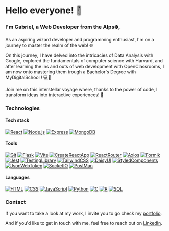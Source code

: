 # Hello everyone! 👋

### I'm Gabriel, a Web Developer from the Alps❄️,

As an aspiring wizard developer and programming enthusiast, I'm on a journey to master the realm of the web! 🌐

On this journey, I have delved into the intricacies of Data Analysis with Google, explored the fundamentals of computer science with Harvard, and after learning the ins and outs of web development with OpenClassrooms, I am now onto mastering them trough a Bachelor's Degree with MyDigitalSchool ! 💻🎉

Join me on this interstellar voyage where, thanks to the power of code, I transform ideas into interactive experiences! 🚀

### Technologies
#### Tech stack
[![React](https://img.shields.io/badge/React-149ECA?style=for-the-badge&logo=react&logoColor=FFF)](https://react.dev/)
[![Node.js](https://img.shields.io/badge/Node.js-3F873F?style=for-the-badge&logo=nodedotjs&logoColor=FFF)](https://nodejs.org/en)
[![Express](https://img.shields.io/badge/Express-FCFCFC?style=for-the-badge&logo=express&logoColor=000)](https://expressjs.com/)
[![MongoDB](https://img.shields.io/badge/MongoDB-00ED64?style=for-the-badge&logo=mongodb&logoColor=FFF)](https://www.mongodb.com/)

#### Tools
[![Git](https://img.shields.io/badge/Git-f54d27?style=for-the-badge&logo=git&logoColor=FFF)](https://git-scm.com/)
[![Flask](https://img.shields.io/badge/Flask-39a9be?style=for-the-badge&logo=flask&logoColor=FFF)](https://flask.palletsprojects.com/en/3.0.x/)
[![Vite](https://img.shields.io/badge/Vite-AA4DFE?style=for-the-badge&logo=vite&logoColor=FFF)](https://vitejs.dev/)
[![CreateReactApp](https://img.shields.io/badge/Create_React_App-09D3AC?style=for-the-badge&logo=createreactapp&logoColor=FFF)](https://create-react-app.dev/)
[![ReactRouter](https://img.shields.io/badge/React_Router-F44250?style=for-the-badge&logo=reactrouter&logoColor=FFF)](https://reactrouter.com/en/main)
[![Axios](https://img.shields.io/badge/Axios-671DDF?style=for-the-badge&logo=axios&logoColor=FFF)](https://jwt.io/)
[![Formik](https://img.shields.io/badge/Formik-172B4D?style=for-the-badge&logo=formik&logoColor=FFF)](https://jwt.io/)
[![Jest](https://img.shields.io/badge/Jest-15C213?style=for-the-badge&logo=jest&logoColor=FFF)](https://jestjs.io/)
[![TestingLibrary](https://img.shields.io/badge/Testing_Library-FC4444?style=for-the-badge&logo=testinglibrary&logoColor=FFF)](https://testing-library.com/)
[![TailwindCSS](https://img.shields.io/badge/TailwindCSS-38BDF8?style=for-the-badge&logo=tailwindcss&logoColor=FFF)](https://tailwindcss.com/)
[![DaisyUI](https://img.shields.io/badge/Daisy_UI-FF9903?style=for-the-badge&logo=daisyui&logoColor=FFF)](https://daisyui.com/)
[![StyledComponents](https://img.shields.io/badge/Styled_Components-FA96DE?style=for-the-badge&logo=styledcomponents&logoColor=000)](https://styled-components.com/)
[![JsonWebToken](https://img.shields.io/badge/JWT-00B9F1?style=for-the-badge&logo=jsonwebtokens&logoColor=FFF)](https://jwt.io/)
[![SocketIO](https://img.shields.io/badge/Socket.IO-25C2A0?style=for-the-badge&logo=socketdotio&logoColor=FFF)](https://socket.io/)
[![PostMan](https://img.shields.io/badge/Postman-FF7430?style=for-the-badge&logo=postman&logoColor=FFF)](https://www.postman.com/)

#### Languages
[![HTML](https://img.shields.io/badge/HTML-black?style=for-the-badge&logo=html5)](https://developer.mozilla.org/docs/Web/HTML)
[![CSS](https://img.shields.io/badge/CSS-black?style=for-the-badge&logo=css3)](https://developer.mozilla.org/docs/Web/CSS)
[![JavaScript](https://img.shields.io/badge/Javasript-black?style=for-the-badge&logo=javascript)](https://developer.mozilla.org/docs/Web/JavaScript)
[![Python](https://img.shields.io/badge/Python-black?style=for-the-badge&logo=python)](https://www.python.org/)
[![C](https://img.shields.io/badge/C-black?style=for-the-badge&logo=C)](https://en.wikipedia.org/wiki/C_(programming_language))
[![R](https://img.shields.io/badge/R-black?style=for-the-badge&logo=R)](https://www.r-project.org/)
[![SQL](https://img.shields.io/badge/SQL-black?style=for-the-badge&logo=sqlite)](https://developer.mozilla.org/docs/Glossary/SQL)

### Contact

If you want to take a look at my work, I invite you to go check my [portfolio](https://gwartelle.github.io/MyPortfolio/).

And if you'd like to get in touch with me, feel free to reach out on [LinkedIn](https://www.linkedin.com/in/gabriel-wartelle/).
